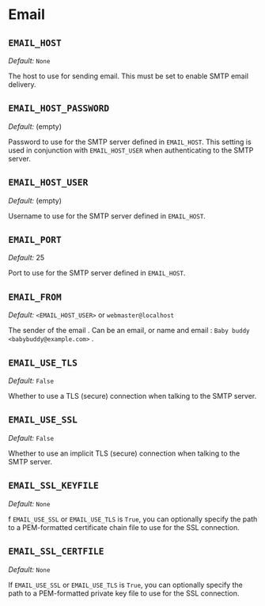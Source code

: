 # Email

## `EMAIL_HOST`

_Default:_ `None`

The host to use for sending email. This must be set to enable SMTP email delivery.

## `EMAIL_HOST_PASSWORD`

_Default:_ (empty)

Password to use for the SMTP server defined in `EMAIL_HOST`. This setting is used in
conjunction with `EMAIL_HOST_USER` when authenticating to the SMTP server.

## `EMAIL_HOST_USER`

_Default:_ (empty)

Username to use for the SMTP server defined in `EMAIL_HOST`.

## `EMAIL_PORT`

_Default:_ 25

Port to use for the SMTP server defined in `EMAIL_HOST`.

## `EMAIL_FROM`

_Default:_ `<EMAIL_HOST_USER>` or `webmaster@localhost`

The sender of the email . Can be an email, or name and email : `Baby buddy <babybuddy@example.com>` .

## `EMAIL_USE_TLS`

_Default:_ `False`

Whether to use a TLS (secure) connection when talking to the SMTP server.

## `EMAIL_USE_SSL`

_Default:_ `False`

Whether to use an implicit TLS (secure) connection when talking to the SMTP server.

## `EMAIL_SSL_KEYFILE`

_Default:_ `None`

f `EMAIL_USE_SSL` or `EMAIL_USE_TLS` is `True`, you can optionally specify the path to a
PEM-formatted certificate chain file to use for the SSL connection.

## `EMAIL_SSL_CERTFILE`

_Default:_ `None`

If `EMAIL_USE_SSL` or `EMAIL_USE_TLS` is `True`, you can optionally specify the path to
a PEM-formatted private key file to use for the SSL connection.

